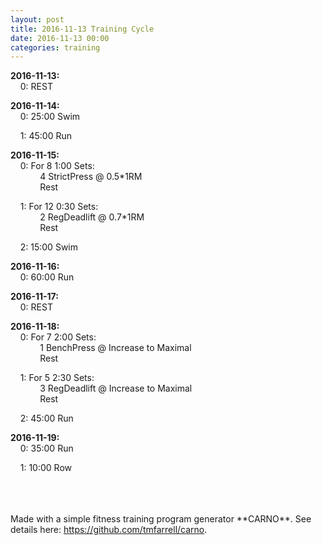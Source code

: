 ```yaml
---
layout: post
title: 2016-11-13 Training Cycle
date: 2016-11-13 00:00
categories: training
---
```


**2016-11-13:**  
&nbsp;&nbsp;&nbsp;&nbsp;0: REST  


**2016-11-14:**  
&nbsp;&nbsp;&nbsp;&nbsp;0: 25:00 Swim

&nbsp;&nbsp;&nbsp;&nbsp;1: 45:00 Run
  


**2016-11-15:**  
&nbsp;&nbsp;&nbsp;&nbsp;0: For 8 1:00 Sets:  
&nbsp;&nbsp;&nbsp;&nbsp;&nbsp;&nbsp;&nbsp;&nbsp;&nbsp;&nbsp;&nbsp;&nbsp;4 StrictPress @ 0.5\*1RM  
&nbsp;&nbsp;&nbsp;&nbsp;&nbsp;&nbsp;&nbsp;&nbsp;&nbsp;&nbsp;&nbsp;&nbsp;Rest  
  
&nbsp;&nbsp;&nbsp;&nbsp;1: For 12 0:30 Sets:  
&nbsp;&nbsp;&nbsp;&nbsp;&nbsp;&nbsp;&nbsp;&nbsp;&nbsp;&nbsp;&nbsp;&nbsp;2 RegDeadlift @ 0.7\*1RM  
&nbsp;&nbsp;&nbsp;&nbsp;&nbsp;&nbsp;&nbsp;&nbsp;&nbsp;&nbsp;&nbsp;&nbsp;Rest  
  
&nbsp;&nbsp;&nbsp;&nbsp;2: 15:00 Swim  


**2016-11-16:**  
&nbsp;&nbsp;&nbsp;&nbsp;0: 60:00 Run  


**2016-11-17:**  
&nbsp;&nbsp;&nbsp;&nbsp;0: REST  


**2016-11-18:**  
&nbsp;&nbsp;&nbsp;&nbsp;0: For 7 2:00 Sets:  
&nbsp;&nbsp;&nbsp;&nbsp;&nbsp;&nbsp;&nbsp;&nbsp;&nbsp;&nbsp;&nbsp;&nbsp;1 BenchPress @ Increase to Maximal  
&nbsp;&nbsp;&nbsp;&nbsp;&nbsp;&nbsp;&nbsp;&nbsp;&nbsp;&nbsp;&nbsp;&nbsp;Rest  
  
&nbsp;&nbsp;&nbsp;&nbsp;1: For 5 2:30 Sets:  
&nbsp;&nbsp;&nbsp;&nbsp;&nbsp;&nbsp;&nbsp;&nbsp;&nbsp;&nbsp;&nbsp;&nbsp;3 RegDeadlift @ Increase to Maximal  
&nbsp;&nbsp;&nbsp;&nbsp;&nbsp;&nbsp;&nbsp;&nbsp;&nbsp;&nbsp;&nbsp;&nbsp;Rest  
  
&nbsp;&nbsp;&nbsp;&nbsp;2: 45:00 Run  


**2016-11-19:**  
&nbsp;&nbsp;&nbsp;&nbsp;0: 35:00 Run

&nbsp;&nbsp;&nbsp;&nbsp;1: 10:00 Row
  

<br>
<br>
<br>
  Made with a simple fitness training program generator **CARNO**. See details here:
 <a href='https://github.com/tmfarrell/carno'>https://github.com/tmfarrell/carno</a>.